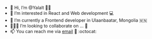 - 👋 Hi, I’m @Yalalt 👩‍🦲
- 👀 I’m interested in React and Web development 💻
- 🔭 I’m currently a Frontend developer in Ulaanbaatar, Mongolia 🇲🇳
- 👨🏻‍💻 I’m looking to collaborate on ...  🧋
- 📫 You can reach me via [email](mailto:yalaltgandush@gmail.com) 📧 :octocat:
<!---
Yalalt/Yalalt is a ✨ special ✨ repository because its `README.md` (this file) appears on your GitHub profile.
You can click the Preview link to take a look at your changes.
--->
